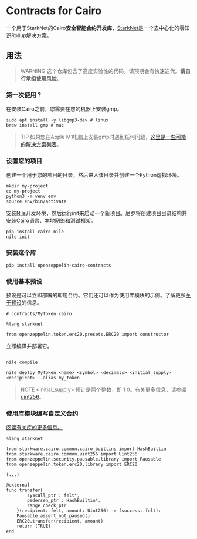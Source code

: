 # Contracts for Cairo
一个用于StarkNet的Cairo**安全智能合约开发库**，[StarkNet](https://starkware.co/product/starknet/)是一个去中心化的零知识Rollup解决方案。

## 用法

> WARNING
这个仓库包含了高度实验性的代码。请预期会有快速迭代。**请自行承担使用风险**。

### 第一次使用？
在安装Cairo之前，您需要在您的机器上安装gmp。
```
sudo apt install -y libgmp3-dev # linux
brew install gmp # mac
```

> TIP
如果您在Apple M1电脑上安装gmp时遇到任何问题，[这里是一些可能的解决方案列表](https://github.com/OpenZeppelin/nile/issues/22)。

### 设置您的项目
创建一个用于您的项目的目录，然后进入该目录并创建一个Python虚拟环境。
```
mkdir my-project
cd my-project
python3 -m venv env
source env/bin/activate
```

安装[Nile](https://github.com/OpenZeppelin/nile)开发环境，然后运行init来启动一个新项目。尼罗将创建项目目录结构并[安装Cairo语言](https://www.cairo-lang.org/docs/quickstart.html)、[本地网络](https://github.com/Shard-Labs/starknet-devnet/)和[测试框架](https://docs.pytest.org/en/6.2.x/)。

```
pip install cairo-nile
nile init
```

### 安装这个库
```
pip install openzeppelin-cairo-contracts
```

### 使用基本预设
预设是可以立即部署的即用合约。它们还可以作为使用库模块的示例。了解更多[关于预设](./Extensibility.md#预设)的信息。
```
# contracts/MyToken.cairo

%lang starknet

from openzeppelin.token.erc20.presets.ERC20 import constructor
```

立即编译并部署它。

```

nile compile

nile deploy MyToken <name> <symbol> <decimals> <initial_supply> <recipient> --alias my_token
```

> NOTE
<initial_supply> 预计是两个整数，即 1 0。有关更多信息，请参阅 [uint256](./Utilities.md#uint256)。

### 使用库模块编写自定义合约
[阅读有关库的更多信息。](./Extensibility.md#库)
```
%lang starknet

from starkware.cairo.common.cairo_builtins import HashBuiltin
from starkware.cairo.common.uint256 import Uint256
from openzeppelin.security.pausable.library import Pausable
from openzeppelin.token.erc20.library import ERC20

(...)

@external
func transfer{
        syscall_ptr : felt*,
        pedersen_ptr : HashBuiltin*,
        range_check_ptr
    }(recipient: felt, amount: Uint256) -> (success: felt):
    Pausable.assert_not_paused()
    ERC20.transfer(recipient, amount)
    return (TRUE)
end
```
